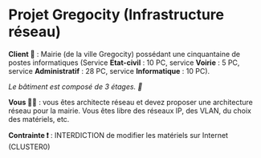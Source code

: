# Projet Gregocity (Infrastructure réseau)

**Client 🤵** : Mairie (de la ville Gregocity) possédant une cinquantaine de postes informatiques (Service **Etat-civil** : 10 PC, service **Voirie** : 5 PC, service **Administratif** : 28 PC, service **Informatique** : 10 PC).

*Le bâtiment est composé de 3 étages. 🏢*

**Vous 🧑‍💻** : vous êtes architecte réseau et devez proposer une architecture réseau pour la mairie. Vous êtes libre des réseaux IP, des VLAN, du choix des matériels, etc.

**Contrainte ❗** : INTERDICTION de modifier les matériels sur Internet (CLUSTER0)
